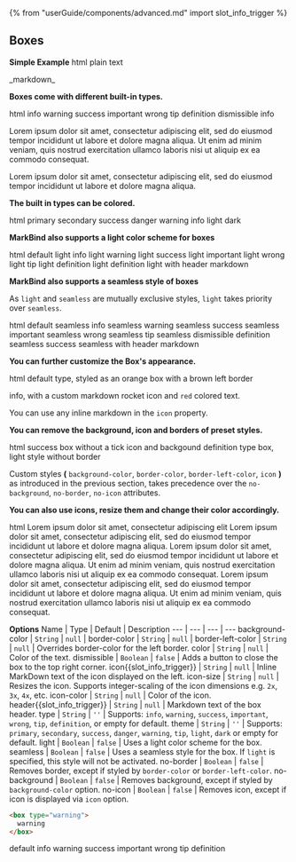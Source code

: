 {% from "userGuide/components/advanced.md" import slot_info_trigger %}

## Boxes

**Simple Example**
<include src="codeAndOutput.md" boilerplate >
<variable name="highlightStyle">html</variable>
<variable name="code">
<box>
plain text
</box>

<box>
<md>_markdown_</md>
</box>
</variable>
</include>

**Boxes come with different built-in types.**

<include src="codeAndOutput.md" boilerplate >
<variable name="highlightStyle">html</variable>
<variable name="code">
<box type="info">
    info
</box>
<box type="warning">
    warning
</box>
<box type="success">
    success
</box>
<box type="important">
    important
</box>
<box type="wrong">
    wrong
</box>
<box type="tip">
    tip
</box>
<box type="definition">
    definition
</box>
<box type="info" dismissible>
    dismissible info
</box>
<box type="success" header="#### Header :rocket:" icon-size="2x">

Lorem ipsum dolor sit amet, consectetur adipiscing elit, sed do eiusmod tempor incididunt ut labore et dolore magna aliqua. Ut enim ad minim veniam, quis nostrud exercitation ullamco laboris nisi ut aliquip ex ea commodo consequat.

  <box type="warning" header="You can use **markdown** here! :pizza:" dismissible>
  Lorem ipsum dolor sit amet, consectetur adipiscing elit, sed do eiusmod tempor incididunt ut labore et dolore magna aliqua.
  </box>
</box>
</variable>
</include>

**The built in types can be colored.**

<include src="codeAndOutput.md" boilerplate >
<variable name="highlightStyle">html</variable>
<variable name="code">
<box type="info" theme="primary">
    primary
</box>
<box type="info" theme="secondary">
    secondary
</box>
<box type="info" theme="success">
    success
</box>
<box type="info" theme="danger">
    danger
</box>
<box type="info" theme="warning">
    warning
</box>
<box type="info" theme="info">
    info
</box>
<box type="info" theme="light">
    light
</box>
<box type="info" theme="dark">
    dark
</box>
</variable>
</include>

**MarkBind also supports a light color scheme for boxes**

<include src="codeAndOutput.md" boilerplate >
<variable name="highlightStyle">html</variable>
<variable name="code">
<box light>
    default light
</box>
<box type="info" light>
    info light
</box>
<box type="warning" light>
    warning light
</box>
<box type="success" light>
    success light
</box>
<box type="important" light>
    important light
</box>
<box type="wrong" light>
    wrong light
</box>
<box type="tip" light>
    tip light
</box>
<box type="definition" light>
    definition light
</box>
<box type="definition" header="##### Header markdown :rocket:" light>
    definition light with header markdown
</box>
</variable>
</include>

**MarkBind also supports a seamless style of boxes**

<box type="info">

As `light` and `seamless` are mutually exclusive styles, `light` takes priority over `seamless`.
</box>

<include src="codeAndOutput.md" boilerplate >
<variable name="highlightStyle">html</variable>
<variable name="code">
<box seamless>
    default seamless
</box>
<box type="info" seamless>
    info seamless
</box>
<box type="warning" seamless>
    warning seamless
</box>
<box type="success" seamless>
    success seamless
</box>
<box type="important" seamless>
    important seamless
</box>
<box type="wrong" seamless>
    wrong seamless
</box>
<box type="tip" seamless>
    tip seamless
</box>
<box type="definition" seamless dismissible>
    dismissible definition seamless
</box>
<box type="definition" header="##### Header markdown :rocket:" seamless>
    success seamless with header markdown
</box>
</variable>
</include>

**You can further customize the Box's appearance.**

<include src="codeAndOutput.md" boilerplate >
<variable name="highlightStyle">html</variable>
<variable name="code">
<box background-color="#ffca6a" border-color="grey" border-left-color="#8b5a01">
default type, styled as an orange box with a brown left border
</box>
<box type="info" color="red" icon=":rocket:">

info, with a custom markdown rocket icon and `red` colored text.

You can use any inline markdown in the `icon` property.
</box>
</variable>
</include>

**You can remove the background, icon and borders of preset styles.**

<include src="codeAndOutput.md" boilerplate >
<variable name="highlightStyle">html</variable>
<variable name="code">
<box no-icon no-background type="success">
    success box without a tick icon and backgound
</box>

<box no-border type="definition" light>
    definition type box, light style without border
</box>
</variable>
</include>

<box header="Note" type="info" seamless>

Custom styles **(** `background-color`, `border-color`, `border-left-color`, `icon` **)** as introduced in the previous section, takes precedence over the `no-background`, `no-border`, `no-icon` attributes.
</box>

**You can also use icons, resize them and change their color accordingly.**

<include src="codeAndOutput.md" boilerplate >
<variable name="highlightStyle">html</variable>
<variable name="code">
<box type="success" icon=":fas-camera:">
    Lorem ipsum dolor sit amet, consectetur adipiscing elit
</box>
<box type="warning" icon=":fas-camera:" icon-size="2x">
    Lorem ipsum dolor sit amet, consectetur adipiscing elit, sed do eiusmod tempor incididunt ut labore et dolore magna aliqua.
</box>
<box type="definition" icon=":fas-camera:" icon-size="3x">
    Lorem ipsum dolor sit amet, consectetur adipiscing elit, sed do eiusmod tempor incididunt ut labore et dolore magna aliqua. Ut enim ad minim veniam, quis nostrud exercitation ullamco laboris nisi ut aliquip ex ea commodo consequat.
</box>
<box type="info" icon=":fas-camera:" icon-color="red" icon-size="3x">
    Lorem ipsum dolor sit amet, consectetur adipiscing elit, sed do eiusmod tempor incididunt ut labore et dolore magna aliqua. Ut enim ad minim veniam, quis nostrud exercitation ullamco laboris nisi ut aliquip ex ea commodo consequat.
</box>
</variable>
</include>

****Options****
Name | Type | Default | Description
--- | --- | --- | ---
background-color | `String` | `null` |
border-color | `String` | `null` |
border-left-color | `String` | `null` | Overrides border-color for the left border.
color | `String` | `null` | Color of the text.
dismissible | `Boolean` | `false` | Adds a button to close the box to the top right corner.
icon{{slot_info_trigger}} | `String` | `null` | Inline MarkDown text of the icon displayed on the left.
icon-size | `String` | `null` | Resizes the icon. Supports integer-scaling of the icon dimensions e.g. `2x`, `3x`, `4x`, etc.
icon-color | `String` | `null` | Color of the icon.
header{{slot_info_trigger}} | `String` | `null` | Markdown text of the box header.
type | `String` | `''` | Supports: `info`, `warning`, `success`, `important`, `wrong`, `tip`, `definition`, or empty for default.
theme | `String` | `''` | Supports: `primary`, `secondary`, `success`, `danger`, `warning`, `tip`, `light`, `dark` or empty for default.
light | `Boolean` | `false` | Uses a light color scheme for the box.
seamless | `Boolean` | `false` | Uses a seamless style for the box. If `light` is specified, this style will not be activated.
no-border | `Boolean` | `false` | Removes border, except if styled by `border-color` or `border-left-color`. 
no-background | `Boolean` | `false` | Removes background, except if styled by `background-color` option.
no-icon | `Boolean` | `false` | Removes icon, except if icon is displayed via `icon` option.


<div id="short" class="d-none">

```html
<box type="warning">
  warning 
</box>
```
</div>
<div id="examples" class="d-none">

<box>
    default
</box>
<box type="info">
    info
</box>
<box type="warning">
    warning
</box>
<box type="success">
    success
</box>
<box type="important">
    important
</box>
<box type="wrong">
    wrong
</box>
<box type="tip">
    tip
</box>
<box type="definition">
    definition
</box>
</div>
